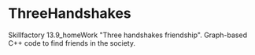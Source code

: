 # ThreeHandshakes
Skillfactory 13.9_homeWork "Three handshakes friendship". Graph-based C++ code to find friends in the society.
